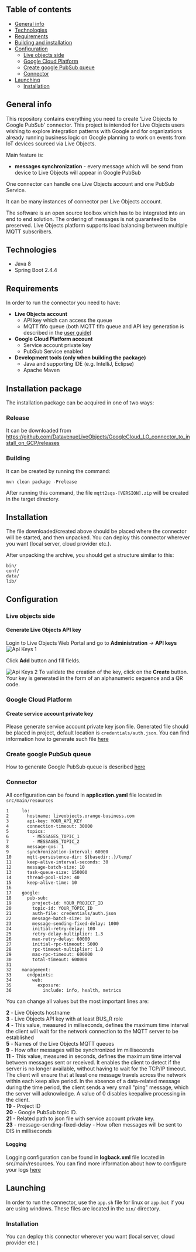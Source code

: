 ## Table of contents
* [General info](general-info)
* [Technologies](technologies)
* [Requirements](requirements)
* [Building and installation](building-and-installation)
* [Configuration](configuration)
    * [Live objects side](live-objects-side)
    * [Google Cloud Platform](google-cloud-platform)
    * [Create google PubSub queue](create-google-pubsub-queue)
    * [Connector](connector)
* [Launching](launching)
    * [Installation](installation)

## General info
This repository contains everything you need to create 'Live Objects to Google PubSub' connector. This project is intended for Live Objects users wishing to explore integration patterns with Google and for organizations already running business logic on Google planning to work on events from IoT devices sourced via Live Objects.

Main feature is: 
* **messages synchronization** - every message which will be send from device to Live Objects will appear in Google PubSub

One connector can handle one Live Objects account and one PubSub Service. 

It can be many instances of connector per Live Objects account.

The software is an open source toolbox which has to be integrated into an end to end solution. The ordering of messages is not guaranteed to be preserved.
Live Objects platform supports load balancing between multiple MQTT subscribers.

## Technologies
* Java 8
* Spring Boot 2.4.4

## Requirements
In order to run the connector you need to have:
* **Live Objects account**
  * API key which can access the queue
  * MQTT fifo queue (both MQTT fifo queue and API key generation is described in the [user guide](https://liveobjects.orange-business.com/#/cms/ressources-guide-utilisateur/))
* **Google Cloud Platform account**
  * Service account private key
  * PubSub Service enabled
* **Development tools (only when building the package)**
   * Java and supporting IDE (e.g. IntelliJ, Eclipse)
   * Apache Maven

## Installation package

The installation package can be acquired in one of two ways:

### Release

It can be downloaded from https://github.com/DatavenueLiveObjects/GoogleCloud_LO_connector_to_install_on_GCP/releases

### Building

It can be created by running the command:
```
mvn clean package -Prelease
```
After running this command, the file  `mqtt2sqs-[VERSION].zip` will be created in the target directory.

## Installation

The file downloaded/created above should be placed where the connector will be started, and then unpacked. You can deploy this connector wherever you want (local server, cloud provider etc.).

After unpacking the archive, you should get a structure similar to this:
```
bin/
conf/
data/
lib/
```

## Configuration

### Live objects side

#### Generate Live Objects API key
Login to Live Objects Web Portal and go to **Administration** -> **API keys**  
![Api Keys 1](./assets/api_key_1.png)  

Click **Add** button and fill fields.  

![Api Keys 2](./assets/api_key_2.png)
To  validate  the  creation  of  the  key,  click  on  the **Create** button.  Your  key  is  generated  in  the form of an alphanumeric sequence and a QR code.

### Google Cloud Platform

#### Create service account private key

Please generate service account private key json file. Generated file should be placed in project, default location is ```credentials/auth.json```.
You can find information how to generate such file [here](https://cloud.google.com/docs/authentication/production#create_service_account)

### Create google PubSub queue

How to generate Google PubSub queue is described [here](https://cloud.google.com/pubsub/docs/quickstart-console) 

### Connector
All configuration can be found in **application.yaml** file located in ```src/main/resources```

```
1     lo:
2       hostname: liveobjects.orange-business.com
3       api-key: YOUR_API_KEY
4       connection-timeout: 30000
5       topics:
6         - MESSAGES_TOPIC_1
7         - MESSAGES_TOPIC_2
8       message-qos: 1
9       synchronization-interval: 60000
10      mqtt-persistence-dir: ${basedir:.}/temp/
11      keep-alive-interval-seconds: 30
12      message-batch-size: 10
13      task-queue-size: 150000
14      thread-pool-size: 40
15      keep-alive-time: 10
16    
17    google:
18      pub-sub:
19        project-id: YOUR_PROJECT_ID
20        topic-id: YOUR_TOPIC_ID
21        auth-file: credentials/auth.json
22        message-batch-size: 10
23        message-sending-fixed-delay: 1000
24        initial-retry-delay: 100
25        retry-delay-multiplier: 1.3
26        max-retry-delay: 60000
27        initial-rpc-timeout: 5000
28        rpc-timeout-multiplier: 1.0
29        max-rpc-timeout: 600000
30        total-timeout: 600000
31    
32    management:
33      endpoints:
34        web:
35          exposure:
36            include: info, health, metrics
```


You can change all values but the most important lines are:


**2** - Live Objects hostname  
**3** - Live Objects API key with at least BUS_R role  
**4** - This value, measured in miliseconds, defines the maximum time interval the client will wait for the network connection to the MQTT server to be established  
**5** - Names of the Live Objects MQTT queues  
**9** - How ofter messages will be synchronized im milliseconds  
**11** - This value, measured in seconds, defines the maximum time interval between messages sent or received. It enables the client to detect if the server is no longer available, without having to wait for the TCP/IP timeout. The client will ensure that at least one message travels across the network within each keep alive period.  In the absence of a data-related message during the time period, the client sends a very small "ping" message, which the server will acknowledge. A value of 0 disables keepalive processing in the client.    
**19** - Project ID  
**20** - Google PubSub topic ID.  
**21** - Related path to json file with service account private key.  
**23** - message-sending-fixed-delay - How often messages will be sent to DIS in milliseconds

#### Logging
Logging configuration can be found in **logback.xml** file located in src/main/resources. You can find more information about how to configure your logs [here](http://logback.qos.ch/manual/configuration.html)


## Launching
In order to run the connector, use the `app.sh` file for linux or `app.bat` if you are using windows. These files are located in the `bin/` directory.

### Installation

You can deploy this connector wherever you want (local server, cloud provider etc.)
